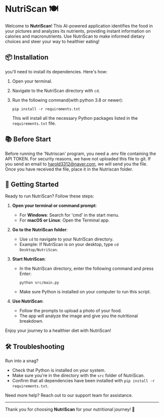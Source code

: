 # NutriScan 🍽️

Welcome to **NutriScan**! This AI-powered application identifies the food in your pictures and analyzes its nutrients, providing instant information on calories and macronutrients. Use NutriScan to make informed dietary choices and steer your way to healthier eating!

## 📦 Installation

you'll need to install its dependencies. Here's how:

1. Open your terminal.
2. Navigate to the NutriScan directory with `cd`.
3. Run the following command(with python 3.8 or newer):

   ```
   pip install -r requirements.txt
   ```

   This will install all the necessary Python packages listed in the `requirements.txt` file.

## 📚 Before Start

Before running the 'Nutriscan' program, you need a .env file containing the API TOKEN. For security reasons, we have not uploaded this file to git. If you send an email to harold3312@naver.com, we will send you the file. Once you have received the file, place it in the Nutriscan folder.

## 🚀 Getting Started

Ready to run NutriScan? Follow these steps:

1. **Open your terminal or command prompt**:
   - For **Windows**: Search for 'cmd' in the start menu.
   - For **macOS or Linux**: Open the Terminal app.

2. **Go to the NutriScan folder**:
   - Use `cd` to navigate to your NutriScan directory.
   - Example: If NutriScan is on your desktop, type `cd Desktop/NutriScan`.

3. **Start NutriScan**:
   - In the NutriScan directory, enter the following command and press Enter:
   
     ```
     python src/main.py
     ```

   - Make sure Python is installed on your computer to run this script.

4. **Use NutriScan**:
   - Follow the prompts to upload a photo of your food.
   - The app will analyze the image and give you the nutritional breakdown.

Enjoy your journey to a healthier diet with NutriScan!

## 🛠️ Troubleshooting

Run into a snag?

- Check that Python is installed on your system.
- Make sure you're in the directory with the `src` folder of NutriScan.
- Confirm that all dependencies have been installed with `pip install -r requirements.txt`.

Need more help? Reach out to our support team for assistance.

---

Thank you for choosing **NutriScan** for your nutritional journey! 🌱
